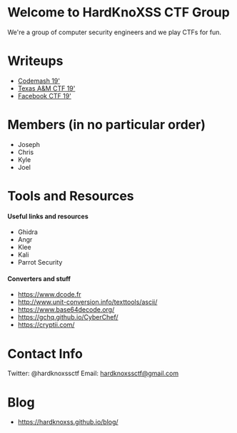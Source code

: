 # Welcome to HardKnoXSS CTF Group

We're a group of computer security engineers and we play CTFs for fun.

# Writeups
* [Codemash 19'](writeups/codemash19)
* [Texas A&M CTF 19'](writeups/tamuctf19)
* [Facebook CTF 19'](writeups/facebook19)

# Members (in no particular order)

* Joseph
* Chris
* Kyle
* Joel

# Tools and Resources

#### Useful links and resources
* Ghidra
* Angr
* Klee
* Kali
* Parrot Security

#### Converters and stuff
* https://www.dcode.fr
* http://www.unit-conversion.info/texttools/ascii/
* https://www.base64decode.org/
* https://gchq.github.io/CyberChef/
* https://cryptii.com/

# Contact Info

Twitter: @hardknoxssctf
Email: hardknoxssctf@gmail.com  

# Blog
* https://hardknoxss.github.io/blog/
